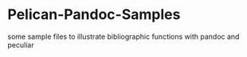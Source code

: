 # Pelican-Pandoc-Samples
some sample files to illustrate bibliographic functions with pandoc and peculiar
